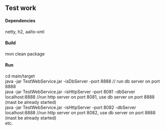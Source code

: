 ## Test work

#### Dependencies
netty, h2, aalto-xml

#### Build
mvn clean package

#### Run
cd main/target<br/>
java -jar TestWebService.jar -isDbServer -port 8888    // run db server on port 8888 <br/>
java -jar TestWebService.jar  -isHttpServer -port 8081 -dbServer localhost:8888 //run http server on port 8081, use db server on port 8888 (mast be already started)<br/>
java -jar TestWebService.jar  -isHttpServer -port 8082 -dbServer localhost:8888 //run http server on port 8082, use db server on port 8888 (mast be already started)<br/>
etc.<br/>

